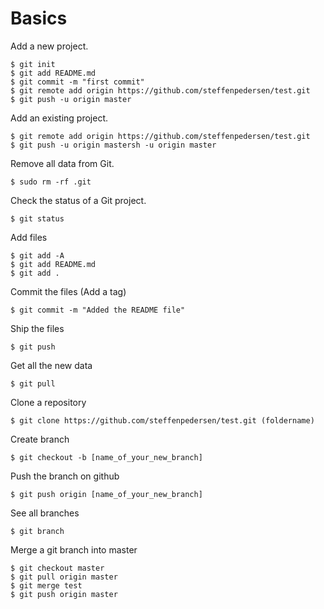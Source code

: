 # Basics

Add a new project.

```
$ git init
$ git add README.md
$ git commit -m "first commit"
$ git remote add origin https://github.com/steffenpedersen/test.git
$ git push -u origin master
```

Add an existing project.

```
$ git remote add origin https://github.com/steffenpedersen/test.git
$ git push -u origin mastersh -u origin master
```

Remove all data from Git.

```
$ sudo rm -rf .git
```

Check the status of a Git project.

```
$ git status
```

Add files

```
$ git add -A
$ git add README.md
$ git add .
```

Commit the files \(Add a tag\)

```
$ git commit -m "Added the README file"
```

Ship the files

```
$ git push
```

Get all the new data

```
$ git pull
```

Clone a repository

```
$ git clone https://github.com/steffenpedersen/test.git (foldername)
```

Create branch

```
$ git checkout -b [name_of_your_new_branch]
```

Push the branch on github

```
$ git push origin [name_of_your_new_branch]
```

See all branches

```
$ git branch
```

Merge a git branch into master

```
$ git checkout master
$ git pull origin master
$ git merge test
$ git push origin master
```
